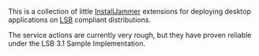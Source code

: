 This is a collection of little [InstallJammer](http://www.installjammer.com) extensions for deploying desktop applications on [LSB](http://www.linux-foundation.org/en/LSB) compliant distributions.

The service actions are currently very rough, but they have proven reliable under the LSB 3.1 Sample Implementation.
